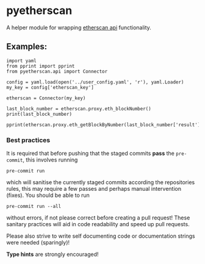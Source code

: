# pyetherscan
A helper module for wrapping [etherscan api](https://docs.etherscan.io/api-endpoints/accounts) functionality.

## Examples:
    
    import yaml
    from pprint import pprint
    from pyetherscan.api import Connector

    config = yaml.load(open('../user_config.yaml', 'r'), yaml.Loader)
    my_key = config['etherscan_key']
    
    etherscan = Connector(my_key)
    
    last_block_number = etherscan.proxy.eth_blockNumber()
    print(last_block_number)

    pprint(etherscan.proxy.eth_getBlockByNumber(last_block_number['result']))


### Best practices
It is required that before pushing that the staged commits __pass__ the `pre-commit`, this involves running

    pre-commit run

which will sanitise the currently staged commits according the repositories rules, this may require a few passes and
perhaps manual intervention (fixes). You should be able to run

    pre-commit run --all

without errors, if not please correct before creating a pull request!
These sanitary practices will aid in code readability and speed up pull requests.

Please also strive to write self documenting code or documentation strings were needed (sparingly)!

__Type hints__ are strongly encouraged!